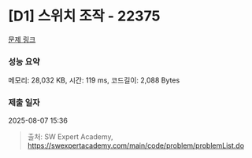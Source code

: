 # [D1] 스위치 조작 - 22375 

[문제 링크](https://swexpertacademy.com/main/code/problem/problemDetail.do?contestProbId=AZHA7Cn6ZgsDFAQP) 

### 성능 요약

메모리: 28,032 KB, 시간: 119 ms, 코드길이: 2,088 Bytes

### 제출 일자

2025-08-07 15:36



> 출처: SW Expert Academy, https://swexpertacademy.com/main/code/problem/problemList.do